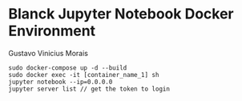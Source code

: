 # Blanck Jupyter Notebook Docker Environment

Gustavo Vinicius Morais

```
sudo docker-compose up -d --build
sudo docker exec -it [container_name_1] sh
jupyter notebook --ip=0.0.0.0
jupyter server list // get the token to login
```